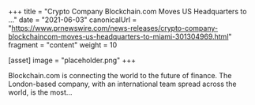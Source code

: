 +++
title = "Crypto Company Blockchain.com Moves US Headquarters to ..."
date = "2021-06-03"
canonicalUrl = "https://www.prnewswire.com/news-releases/crypto-company-blockchaincom-moves-us-headquarters-to-miami-301304969.html"
fragment = "content"
weight = 10

[asset]
    image = "placeholder.png"
+++

Blockchain.com is connecting the world to the future of finance. The 
London-based company, with an international team spread across the world, 
is the most...
